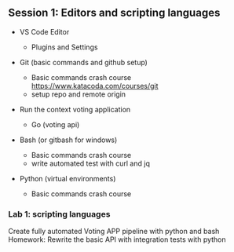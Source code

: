 ## Session 1: Editors and scripting languages

  * VS Code Editor
    * Plugins and Settings

  * Git (basic commands and github setup)
    * Basic commands crash course <https://www.katacoda.com/courses/git>
    * setup repo and remote origin

  * Run the context voting application
    * Go (voting api)

  * Bash (or gitbash for windows)
    * Basic commands crash course
    * write automated test with curl and jq

  * Python (virtual environments)
    * Basic commands crash course

### Lab 1: scripting languages
  Create fully automated Voting APP pipeline with python and bash
  Homework: Rewrite the basic API with integration tests with python
